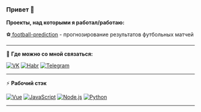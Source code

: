 ### Привет 👋

**Проекты, над которыми я работал/работаю:**

⚽[ football-prediction](https://github.com/ilikeevb/football-prediction) - прогнозирование результатов футбольных матчей

---

👥 **Где можно со мной связаться:**

[![VK](https://img.shields.io/badge/VK---?logo=vk&style=for-the-badge&color=e6e6e6)](https://vk.com/ilikeevb)
[![Habr](https://img.shields.io/badge/Habr---?logo=habr&style=for-the-badge&color=e6e6e6)](https://habr.com/ru/users/ilikeev/)
[![Telegram](https://img.shields.io/badge/Telegram---?logo=telegram&style=for-the-badge&color=e6e6e6)](https://t.me/ilikeevb)

---

⚡ **Рабочий стэк**

[![Vue](https://img.shields.io/badge/Vue.JS---?logo=vue.js&style=for-the-badge&color=424242)](https://vuejs.org/)
[![JavaScript](https://img.shields.io/badge/-JavaScript-000?logo=JavaScript&link=https://www.ecma-international.org/&style=for-the-badge)](https://www.ecma-international.org/)
[![Node.js](https://img.shields.io/badge/-Node.js-339933?logo=Node.js&logoColor=white&link=https://nodejs.org&style=for-the-badge)](https://nodejs.org)
[![Python](https://img.shields.io/badge/Python---?logo=python&style=for-the-badge&color=81D4FA)](https://python.org)

---
<!--
[![ilikeevb github stats](https://github-readme-stats.vercel.app/api?username=ilikeevb)](https://github.com/anuraghazra/github-readme-stats) [![Top Langs](https://github-readme-stats.vercel.app/api/top-langs/?username=ilikeevb&layout=compact)](https://github.com/anuraghazra/github-readme-stats)
-->
